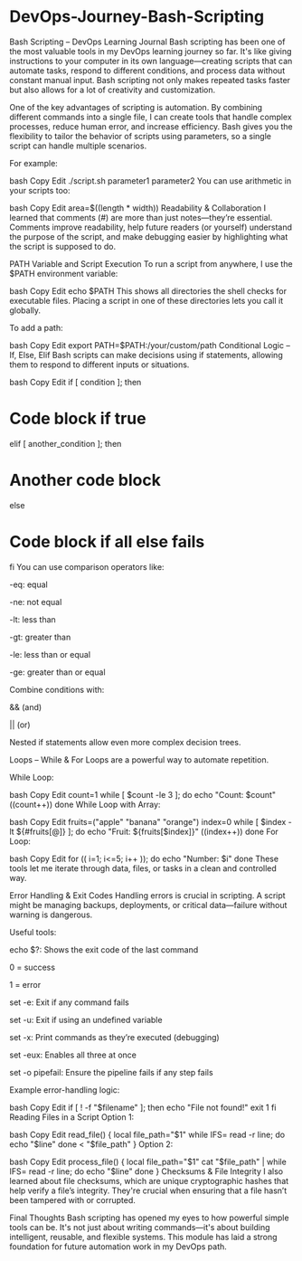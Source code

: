 # DevOps-Journey-Bash-Scripting
Bash Scripting – DevOps Learning Journal
Bash scripting has been one of the most valuable tools in my DevOps learning journey so far. It's like giving instructions to your computer in its own language—creating scripts that can automate tasks, respond to different conditions, and process data without constant manual input. Bash scripting not only makes repeated tasks faster but also allows for a lot of creativity and customization.

One of the key advantages of scripting is automation. By combining different commands into a single file, I can create tools that handle complex processes, reduce human error, and increase efficiency. Bash gives you the flexibility to tailor the behavior of scripts using parameters, so a single script can handle multiple scenarios.

For example:

bash
Copy
Edit
./script.sh parameter1 parameter2
You can use arithmetic in your scripts too:

bash
Copy
Edit
area=$((length * width))
Readability & Collaboration
I learned that comments (#) are more than just notes—they’re essential. Comments improve readability, help future readers (or yourself) understand the purpose of the script, and make debugging easier by highlighting what the script is supposed to do.

PATH Variable and Script Execution
To run a script from anywhere, I use the $PATH environment variable:

bash
Copy
Edit
echo $PATH
This shows all directories the shell checks for executable files. Placing a script in one of these directories lets you call it globally.

To add a path:

bash
Copy
Edit
export PATH=$PATH:/your/custom/path
Conditional Logic – If, Else, Elif
Bash scripts can make decisions using if statements, allowing them to respond to different inputs or situations.

bash
Copy
Edit
if [ condition ]; then
  # Code block if true
elif [ another_condition ]; then
  # Another code block
else
  # Code block if all else fails
fi
You can use comparison operators like:

-eq: equal

-ne: not equal

-lt: less than

-gt: greater than

-le: less than or equal

-ge: greater than or equal

Combine conditions with:

&& (and)

|| (or)

Nested if statements allow even more complex decision trees.

Loops – While & For
Loops are a powerful way to automate repetition.

While Loop:

bash
Copy
Edit
count=1
while [ $count -le 3 ]; do
  echo "Count: $count"
  ((count++))
done
While Loop with Array:

bash
Copy
Edit
fruits=("apple" "banana" "orange")
index=0
while [ $index -lt ${#fruits[@]} ]; do
  echo "Fruit: ${fruits[$index]}"
  ((index++))
done
For Loop:

bash
Copy
Edit
for (( i=1; i<=5; i++ )); do
  echo "Number: $i"
done
These tools let me iterate through data, files, or tasks in a clean and controlled way.

Error Handling & Exit Codes
Handling errors is crucial in scripting. A script might be managing backups, deployments, or critical data—failure without warning is dangerous.

Useful tools:

echo $?: Shows the exit code of the last command

0 = success

1 = error

set -e: Exit if any command fails

set -u: Exit if using an undefined variable

set -x: Print commands as they’re executed (debugging)

set -eux: Enables all three at once

set -o pipefail: Ensure the pipeline fails if any step fails

Example error-handling logic:

bash
Copy
Edit
if [ ! -f "$filename" ]; then
  echo "File not found!"
  exit 1
fi
Reading Files in a Script
Option 1:

bash
Copy
Edit
read_file() {
  local file_path="$1"
  while IFS= read -r line; do
    echo "$line"
  done < "$file_path"
}
Option 2:

bash
Copy
Edit
process_file() {
  local file_path="$1"
  cat "$file_path" | while IFS= read -r line; do
    echo "$line"
  done
}
Checksums & File Integrity
I also learned about file checksums, which are unique cryptographic hashes that help verify a file’s integrity. They're crucial when ensuring that a file hasn’t been tampered with or corrupted.

Final Thoughts
Bash scripting has opened my eyes to how powerful simple tools can be. It's not just about writing commands—it's about building intelligent, reusable, and flexible systems. This module has laid a strong foundation for future automation work in my DevOps path.

